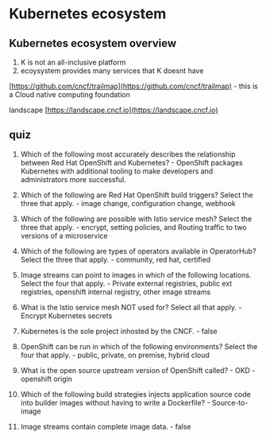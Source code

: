 # Kubernetes ecosystem

## Kubernetes ecosystem overview

1. K is not an all-inclusive platform 
2. ecoysystem provides many services that K doesnt have

[https://github.com/cncf/trailmap](https://github.com/cncf/trailmap) - this is a Cloud native computing foundation

landscape [https://landscape.cncf.io](https://landscape.cncf.io)

## quiz

1. Which of the following most accurately describes the relationship between Red Hat OpenShift and Kubernetes?  - OpenShift packages Kubernetes with additional tooling to make developers and administrators more successful.

2. Which of the following are Red Hat OpenShift build triggers? Select the three that apply.  - image change, configuration change, webhook

3. Which of the following are possible with Istio service mesh? Select the three that apply. - encrypt, setting policies, and Routing traffic to two versions of a microservice

4. Which of the following are types of operators available in OperatorHub? Select the three that apply. - community, red hat, certified

5. Image streams can point to images in which of the following locations. Select the four that apply. - Private external registries, public ext registries, openshift internal registry, other image streams

6. What is the Istio service mesh NOT used for? Select all that apply. - Encrypt Kubernetes secrets

7. Kubernetes is the sole project inhosted by the CNCF. - false

8. OpenShift can be run in which of the following environments? Select the four that apply. - public, private, on premise, hybrid cloud

9. What is the open source upstream version of OpenShift called? - OKD - openshift origin

10. Which of the following build strategies injects application source code into builder images without having to write a Dockerfile? - Source-to-image

11. Image streams contain complete image data. - false
